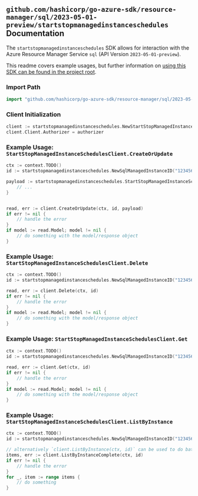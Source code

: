 
## `github.com/hashicorp/go-azure-sdk/resource-manager/sql/2023-05-01-preview/startstopmanagedinstanceschedules` Documentation

The `startstopmanagedinstanceschedules` SDK allows for interaction with the Azure Resource Manager Service `sql` (API Version `2023-05-01-preview`).

This readme covers example usages, but further information on [using this SDK can be found in the project root](https://github.com/hashicorp/go-azure-sdk/tree/main/docs).

### Import Path

```go
import "github.com/hashicorp/go-azure-sdk/resource-manager/sql/2023-05-01-preview/startstopmanagedinstanceschedules"
```


### Client Initialization

```go
client := startstopmanagedinstanceschedules.NewStartStopManagedInstanceSchedulesClientWithBaseURI("https://management.azure.com")
client.Client.Authorizer = authorizer
```


### Example Usage: `StartStopManagedInstanceSchedulesClient.CreateOrUpdate`

```go
ctx := context.TODO()
id := startstopmanagedinstanceschedules.NewSqlManagedInstanceID("12345678-1234-9876-4563-123456789012", "example-resource-group", "managedInstanceValue")

payload := startstopmanagedinstanceschedules.StartStopManagedInstanceSchedule{
	// ...
}


read, err := client.CreateOrUpdate(ctx, id, payload)
if err != nil {
	// handle the error
}
if model := read.Model; model != nil {
	// do something with the model/response object
}
```


### Example Usage: `StartStopManagedInstanceSchedulesClient.Delete`

```go
ctx := context.TODO()
id := startstopmanagedinstanceschedules.NewSqlManagedInstanceID("12345678-1234-9876-4563-123456789012", "example-resource-group", "managedInstanceValue")

read, err := client.Delete(ctx, id)
if err != nil {
	// handle the error
}
if model := read.Model; model != nil {
	// do something with the model/response object
}
```


### Example Usage: `StartStopManagedInstanceSchedulesClient.Get`

```go
ctx := context.TODO()
id := startstopmanagedinstanceschedules.NewSqlManagedInstanceID("12345678-1234-9876-4563-123456789012", "example-resource-group", "managedInstanceValue")

read, err := client.Get(ctx, id)
if err != nil {
	// handle the error
}
if model := read.Model; model != nil {
	// do something with the model/response object
}
```


### Example Usage: `StartStopManagedInstanceSchedulesClient.ListByInstance`

```go
ctx := context.TODO()
id := startstopmanagedinstanceschedules.NewSqlManagedInstanceID("12345678-1234-9876-4563-123456789012", "example-resource-group", "managedInstanceValue")

// alternatively `client.ListByInstance(ctx, id)` can be used to do batched pagination
items, err := client.ListByInstanceComplete(ctx, id)
if err != nil {
	// handle the error
}
for _, item := range items {
	// do something
}
```
